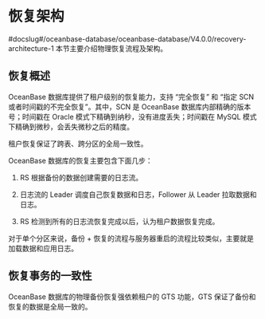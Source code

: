 # 恢复架构
#docslug#/oceanbase-database/oceanbase-database/V4.0.0/recovery-architecture-1
本节主要介绍物理恢复流程及架构。

## 恢复概述

OceanBase 数据库提供了租户级别的恢复能力，支持 “完全恢复” 和 “指定 SCN 或者时间戳的不完全恢复”。其中，SCN 是 OceanBase 数据库内部精确的版本号；时间戳在 Oracle 模式下精确到纳秒，没有进度丢失；时间戳在 MySQL 模式下精确到微秒，会丢失微秒之后的精度。

租户恢复保证了跨表、跨分区的全局一致性。

OceanBase 数据库的恢复主要包含下面几步：

1. RS 根据备份的数据创建需要的日志流。

2. 日志流的 Leader 调度自己恢复数据和日志，Follower 从 Leader 拉取数据和日志。

3. RS 检测到所有的日志流恢复完成以后，认为租户数据恢复完成。

对于单个分区来说，备份 + 恢复的流程与服务器重启的流程比较类似，主要就是加载数据和应用日志。

## 恢复事务的一致性

OceanBase 数据库的物理备份恢复强依赖租户的 GTS 功能，GTS 保证了备份和恢复的数据是全局一致的。

